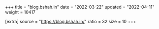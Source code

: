 +++
title = "blog.bshah.in"
date = "2022-03-22"
updated = "2022-04-11"
weight = 10417

[extra]
source = "https://blog.bshah.in/"
ratio = 32
size = 10
+++
